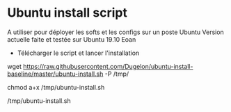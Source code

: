 # Ubuntu install script
A utiliser pour déployer les softs et les configs sur un poste Ubuntu
Version actuelle faite et testée sur Ubuntu 19.10 Eoan

* Télécharger le script et lancer l'installation

wget https://raw.githubusercontent.com/Dugelon/ubuntu-install-baseline/master/ubuntu-install.sh -P /tmp/

chmod a+x /tmp/ubuntu-install.sh

/tmp/ubuntu-install.sh

